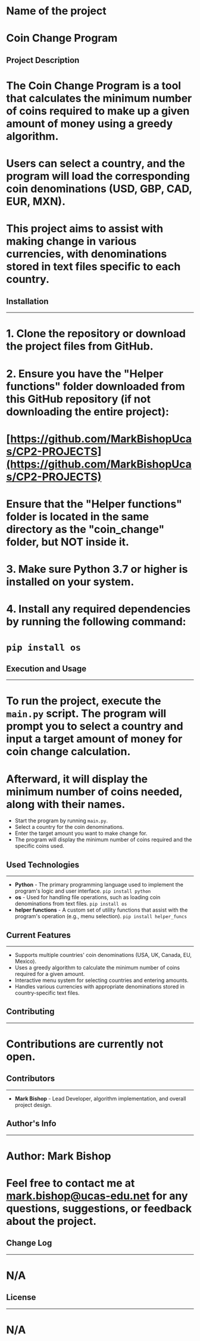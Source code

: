 # Name of the project
# Coin Change Program

## Project Description
# The Coin Change Program is a tool that calculates the minimum number of coins required to make up a given amount of money using a greedy algorithm.
# Users can select a country, and the program will load the corresponding coin denominations (USD, GBP, CAD, EUR, MXN).
# This project aims to assist with making change in various currencies, with denominations stored in text files specific to each country.

## Installation
---
# 1. Clone the repository or download the project files from GitHub.
# 2. Ensure you have the "Helper functions" folder downloaded from this GitHub repository (if not downloading the entire project):
#    [https://github.com/MarkBishopUcas/CP2-PROJECTS](https://github.com/MarkBishopUcas/CP2-PROJECTS)
#    Ensure that the "Helper functions" folder is located in the same directory as the "coin_change" folder, but **NOT inside it**.
# 3. Make sure Python 3.7 or higher is installed on your system.
# 4. Install any required dependencies by running the following command:
#    `pip install os`

## Execution and Usage
---
# To run the project, execute the `main.py` script. The program will prompt you to select a country and input a target amount of money for coin change calculation.
# Afterward, it will display the minimum number of coins needed, along with their names.
* Start the program by running `main.py`.
* Select a country for the coin denominations.
* Enter the target amount you want to make change for.
* The program will display the minimum number of coins required and the specific coins used.

## Used Technologies
---
* **Python** - The primary programming language used to implement the program's logic and user interface.
  `pip install python`
* **os** - Used for handling file operations, such as loading coin denominations from text files.
  `pip install os`
* **helper functions** - A custom set of utility functions that assist with the program's operation (e.g., menu selection).
  `pip install helper_funcs`

## Current Features
---
* Supports multiple countries' coin denominations (USA, UK, Canada, EU, Mexico).
* Uses a greedy algorithm to calculate the minimum number of coins required for a given amount.
* Interactive menu system for selecting countries and entering amounts.
* Handles various currencies with appropriate denominations stored in country-specific text files.

## Contributing
---
# Contributions are currently not open.

## Contributors
---
* **Mark Bishop** - Lead Developer, algorithm implementation, and overall project design.

## Author's Info
---
# Author: Mark Bishop  
# Feel free to contact me at **mark.bishop@ucas-edu.net** for any questions, suggestions, or feedback about the project.

## Change Log
---
# N/A

## License
---
# N/A
